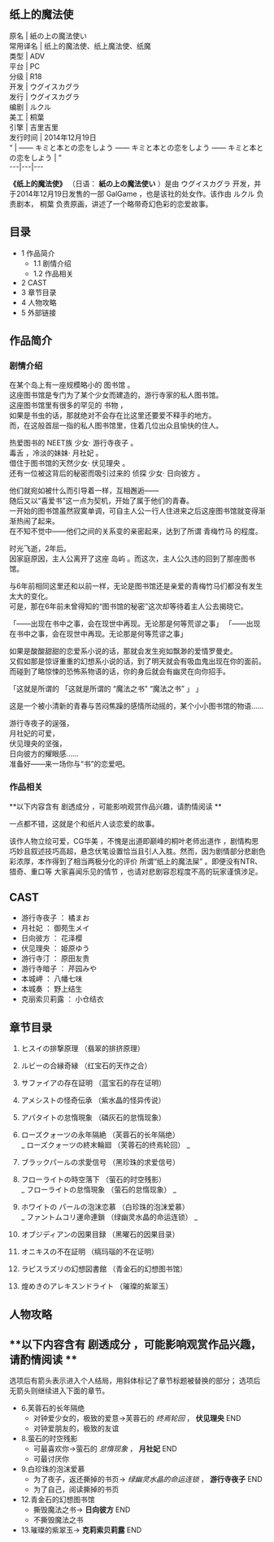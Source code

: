 纸上的魔法使  
---  
原名  |  紙の上の魔法使い   
常用译名  |  纸上的魔法使、纸上魔法使、纸魔   
类型  |  ADV   
平台  |  PC   
分级  |  R18   
开发  |  ウグイスカグラ   
发行  |  ウグイスカグラ   
编剧  |  ルクル   
美工  |  桐葉   
引擎  |  吉里吉里   
发行时间  |  2014年12月19日   
“  |  ——  キミと本との恋をしよう  ——  キミと本との恋をしよう  ——  キミと本との恋をしよう  |  ”   
---|---|---  
  
**《纸上的魔法使》** （日语：  **紙の上の魔法使い** ）是由  ウグイスカグラ  开发，并于2014年12月19日发售的一部  GalGame
，也是该社的处女作。该作由  ルクル  负责剧本，  桐葉  负责原画，讲述了一个略带奇幻色彩的恋爱故事。

##  目录

  * 1  作品简介 
    * 1.1  剧情介绍 
    * 1.2  作品相关 
  * 2  CAST 
  * 3  章节目录 
  * 4  人物攻略 
  * 5  外部链接 

##  作品简介

###  剧情介绍

在某个岛上有一座规模略小的  图书馆  。  
这座图书馆是专门为了某个少女而建造的，游行寺家的私人图书馆。  
这座图书馆里有很多的罕见的  书物  ，  
如果是书虫的话，那就绝对不会存在比这里还要爱不释手的地方。  
而，在这般首屈一指的私人图书馆里，住着几位出众且愉快的住人。  
  
热爱图书的  NEET族  少女·  游行寺夜子  。  
毒舌  ，冷淡的妹妹·  月社妃  。  
借住于图书馆的天然少女·  伏见理央  。  
还有一位被这背后的秘密而吸引过来的  侦探  少女·  日向彼方  。  
  
他们就宛如被什么而引导着一样，互相邂逅——  
随后又以“喜爱书”这一点为契机，开始了属于他们的青春。  
一开始的图书馆虽然寂寞单调，可自主人公一行人住进来之后这座图书馆就变得渐渐热闹了起来。  
在不知不觉中——他们之间的关系变的亲密起来，达到了所谓  青梅竹马  的程度。  
  
时光飞逝，2年后。  
因家庭原因，主人公离开了这座  岛屿  。而这次，主人公久违的回到了那座图书馆。  
  
与6年前相同这里还和以前一样，无论是图书馆还是亲爱的青梅竹马们都没有发生太大的变化。  
可是，那在6年前未曾得知的“图书馆的秘密”这次却等待着主人公去揭晓它。  
  
「——出现在书中之事，会在现世中再现。无论那是何等荒谬之事」  「——出现在书中之事，会在现世中再现。无论那是何等荒谬之事」  
  
如果是酸酸甜甜的恋爱系小说的话，那就会发生宛如飘渺的爱情罗曼史。  
又假如那是惊讶重重的幻想系小说的话，到了明天就会有吸血鬼出现在你的面前。  
而碰到了略惊悚的恐怖系物语的话，你的身后就会有幽灵在向你招手。  
  
「这就是所谓的  「这就是所谓的  “魔法之书”  “魔法之书”  」  」  
  
这是一个被小清新的青春与苦闷焦躁的感情所动摇的，某个小小图书馆的物语……  
  
游行寺夜子的逞强，  
月社妃的可爱，  
伏见理央的坚强，  
日向彼方的耀眼感……  
准备好——来一场你与“书”的恋爱吧。

###  作品相关

**以下内容含有 剧透成分  ，可能影响观赏作品兴趣，请酌情阅读 **

一点都不错，这就是个和纸片人谈恋爱的故事。

该作人物立绘可爱，CG华美  ，不愧是出道即巅峰的桐叶老师出道作
，剧情构思巧妙且叙述技巧高超，悬念伏笔设置恰当且引人入胜。然而，因为剧情部分悲剧色彩浓厚，本作得到了相当两极分化的评价  所谓“纸上的魔法屎”
。即便没有NTR、猎奇、重口等  大家喜闻乐见的情节  ，也请对悲剧容忍程度不高的玩家谨慎涉足。

##  CAST

  * 游行寺夜子  ：  橘まお 
  * 月社妃  ：  御苑生メイ 
  * 日向彼方  ：  花泽樱 
  * 伏见理央  ：  姫原ゆう 
  * 游行寺汀  ：  原田友贵 
  * 游行寺暗子  ：  芹园みや 
  * 本城岬  ：  八幡七味 
  * 本城奏  ：  野上结生 
  * 克丽索贝莉露  ：  小仓结衣 

##  章节目录

  1. ヒスイの排撃原理  （翡翠的排挤原理） 
  2. ルビーの合縁奇縁  （红宝石的天作之合） 
  3. サファイアの存在証明  （蓝宝石的存在证明） 
  4. アメシストの怪奇伝承  （紫水晶的怪异传说） 
  5. アパタイトの怠惰現象  （磷灰石的怠惰现象） 
  6. ローズクォーツの永年隔絶  （芙蓉石的长年隔绝）   
_ ローズクォーツの終末輪廻  （芙蓉石的终焉轮回） _

  7. ブラックパールの求愛信号  （黑珍珠的求爱信号） 
  8. フローライトの時空落下  （萤石的时空残影）   
_ フローライトの怠惰現象  （萤石的怠惰现象） _

  9. ホワイトの パールの泡沫恋慕  （白珍珠的泡沫爱慕）   
_ ファントムコリ運命連鎖  （绿幽灵水晶的命运连锁） _

  10. オブジディアンの因果目録  （黑曜石的因果目录） 
  11. オニキスの不在証明  （缟玛瑙的不在证明） 
  12. ラピスラズリの幻想図書館  （青金石的幻想图书馆） 
  13. 煌めきのアレキスンドライト  （璀璨的紫翠玉） 

##  人物攻略

**以下内容含有 剧透成分  ，可能影响观赏作品兴趣，请酌情阅读 **  
---  
选项后有箭头表示进入个人结局，用斜体标记了章节标题被替换的部分； 选项后无箭头则继续进入下面的章节。

  * 6.芙蓉石的长年隔绝 
    * 对钟爱少女的，极致的爱意→芙蓉石的 _终焉轮回_ ， **伏见理央** END 
    * 对钟爱朋友的，极致的友谊 
  * 8.萤石的时空残影 
    * 可最喜欢你→萤石的 _怠惰现象_ ， **月社妃** END 
    * 可最讨厌你 
  * 9.白珍珠的泡沫爱慕 
    * 为了夜子，返还撕掉的书页→ _绿幽灵水晶的命运连锁_ ， **游行寺夜子** END 
    * 为了自己，阅读撕掉的书页 
  * 12.青金石的幻想图书馆 
    * 撕毁魔法之书→ **日向彼方** END 
    * 不撕毁魔法之书 
  * 13.璀璨的紫翠玉→ **克莉索贝莉露** END 

  
  
  